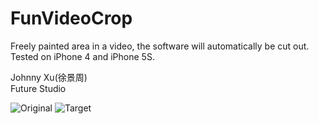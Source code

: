 # FunVideoCrop
Freely painted area in a video, the software will automatically be cut out. Tested on iPhone 4 and iPhone 5S.

Johnny Xu(徐景周)  
Future Studio
  
![Original](https://github.com/xujingzhou/FunVideoCrop/blob/master/Resource/Demo/EN_640x960_1.png)
![Target](https://github.com/xujingzhou/FunVideoCrop/blob/master/Resource/Demo/EN_640x960_2.png?raw=true)

